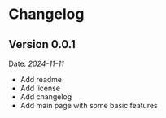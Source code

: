 # Changelog

## Version 0.0.1

Date: _2024-11-11_

- Add readme
- Add license
- Add changelog
- Add main page with some basic features
